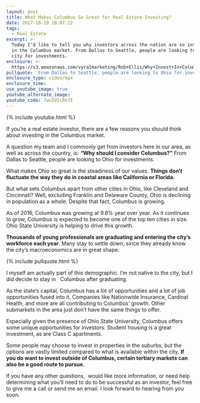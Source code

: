 ```yaml
---
layout: post
title: What Makes Columbus So Great for Real Estate Investing?
date: 2017-10-19 10:07:22
tags:
  - Real Estate
excerpt: >-
  Today I’d like to tell you why investors across the nation are so interesting
  in the Columbus market. From Dallas to Seattle, people are looking to this
  city for investments.
enclosure: >-
  https://s3.amazonaws.com/vyralmarketing/Rob+Ellis/Why+Invest+In+Columbus%253F+-+Central+Ohio+Real+Estate+Agent.mp4
pullquote: 'From Dallas to Seattle, people are looking to Ohio for investments.'
enclosure_type: video/mp4
enclosure_time:
use_youtube_image: true
youtube_alternate_image:
youtube_code: 7wu595cRk3I
---
```



{% include youtube.html %}

If you’re a real estate investor, there are a few reasons you should think about investing in the Columbus market.

A question my team and I commonly get from investors here in our area, as well as across the country, is: **“Why should I consider Columbus?”** From Dallas to Seattle, people are looking to Ohio for investments.

What makes Ohio so great is the steadiness of our values. **Things don’t fluctuate the way they do in coastal areas like California or Florida.**

But what sets Columbus apart from other cities in Ohio, like Cleveland and Cincinnati? Well, excluding Franklin and Delaware County, Ohio is declining in population as a whole. Despite that fact, Columbus is growing.

As of 2016, Columbus was growing at 9.8% year over year. As it continues to grow, Columbus is expected to become one of the top ten cities in size. Ohio State University is helping to drive this growth.

**Thousands of young professionals are graduating and entering the city’s workforce each year**. Many stay to settle down, since they already know the city’s macroeconomics are in great shape.

{% include pullquote.html %}

I myself am actually part of this demographic. I’m not native to the city, but I did decide to stay in &nbsp; Columbus after graduating.

As the state’s capital, Columbus has a lot of opportunities and a lot of job opportunities fused into it. Companies like Nationwide Insurance, Cardinal Health, and more are all contributing to Columbus’ growth. Other submarkets in the area just don’t have the same things to offer.

Especially given the presence of Ohio State University, Columbus offers some unique opportunities for investors. Student housing is a great investment, as are Class C apartments.

Some people may choose to invest in properties in the suburbs, but the options are vastly limited compared to what is available within the city. **If you do want to invest outside of Columbus, certain tertiary markets can also be a good route to pursue.**

If you have any other questions, &nbsp;would like more information, or need help determining what you’ll need to do to be successful as an investor, feel free to give me a call or send me an email. I look forward to hearing from you soon.